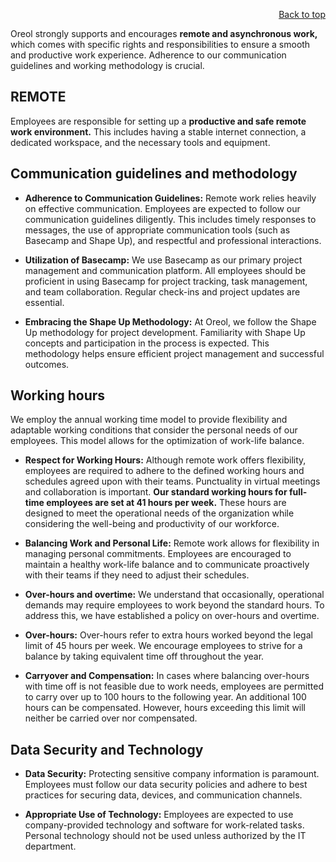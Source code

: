 <div id="readme" class="Box-body readme blob js-code-block-container">
<article class="markdown-body entry-content p-3 p-md-6" itemprop="text">
<p align="right">
<a href="https://github.com/oreol-ag/oreol-web#--advanced-computing-technologies">Back to top</a>
</p>

Oreol strongly supports and encourages **remote and asynchronous work,** which comes with specific rights and responsibilities to ensure a smooth and productive work experience. Adherence to our communication guidelines and working methodology is crucial.

## REMOTE
Employees are responsible for setting up a **productive and safe remote work environment.** This includes having a stable internet connection, a dedicated workspace, and the necessary tools and equipment.

## Communication guidelines and methodology

* **Adherence to Communication Guidelines:** Remote work relies heavily on effective communication. Employees are expected to follow our communication guidelines diligently. This includes timely responses to messages, the use of appropriate communication tools (such as Basecamp and Shape Up), and respectful and professional interactions.

* **Utilization of Basecamp:** We use Basecamp as our primary project management and communication platform. All employees should be proficient in using Basecamp for project tracking, task management, and team collaboration. Regular check-ins and project updates are essential.

* **Embracing the Shape Up Methodology:** At Oreol, we follow the Shape Up methodology for project development. Familiarity with Shape Up concepts and participation in the process is expected. This methodology helps ensure efficient project management and successful outcomes.

## Working hours 

We employ the annual working time model to provide flexibility and adaptable working conditions that consider the personal needs of our employees. This model allows for the optimization of work-life balance.

* **Respect for Working Hours:** Although remote work offers flexibility, employees are required to adhere to the defined working hours and schedules agreed upon with their teams. Punctuality in virtual meetings and collaboration is important. **Our standard working hours for full-time employees are set at 41 hours per week.** These hours are designed to meet the operational needs of the organization while considering the well-being and productivity of our workforce.

* **Balancing Work and Personal Life:** Remote work allows for flexibility in managing personal commitments. Employees are encouraged to maintain a healthy work-life balance and to communicate proactively with their teams if they need to adjust their schedules.

* **Over-hours and overtime:** We understand that occasionally, operational demands may require employees to work beyond the standard hours. To address this, we have established a policy on over-hours and overtime.

* **Over-hours:** Over-hours refer to extra hours worked beyond the legal limit of 45 hours per week. We encourage employees to strive for a balance by taking equivalent time off throughout the year.

* **Carryover and Compensation:** In cases where balancing over-hours with time off is not feasible due to work needs, employees are permitted to carry over up to 100 hours to the following year. An additional 100 hours can be compensated. However, hours exceeding this limit will neither be carried over nor compensated.

## Data Security and Technology

* **Data Security:** Protecting sensitive company information is paramount. Employees must follow our data security policies and adhere to best practices for securing data, devices, and communication channels.

* **Appropriate Use of Technology:** Employees are expected to use company-provided technology and software for work-related tasks. Personal technology should not be used unless authorized by the IT department.